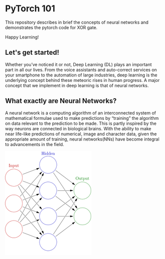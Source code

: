 
# PyTorch 101

This repository describes in brief the concepts of neural networks and demonstrates the pytorch code for XOR gate.

Happy Learning!

## Let's get started!

Whether you’ve noticed it or not, Deep Learning (DL) plays an important part in all our lives. From the voice assistants and auto-correct services on your smartphone to the automation of large industries, deep learning is the underlying concept behind these meteoric rises in human progress. A major concept that we implement in deep learning is that of neural networks.

## What exactly are Neural Networks?
A neural network is a computing algorithm of an interconnected system of mathematical formulae used to make predictions by “training” the algorithm on data relevant to the prediction to be made. This is partly inspired by the way neurons are connected in biological brains. With the ability to make near life-like predictions of numerical, image and character data, given the appropriate amount of training, neural networks(NNs) have become integral to advancements in the field.


![Feed Forward Neural Network](./images/nn.png)
